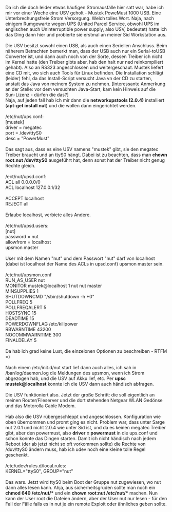 <html><body><p>Da ich die doch leider etwas häufigen Stromausfälle hier satt war, habe ich mir vor einer Woche eine USV geholt - Mustek PoweMust 1000 USB. Eine Unterbrechungsfreie Strom Versorgung. Welch tolles Wort. Naja, nach einigem Rumgewarte wegen UPS (United Parcel Service, obwohl UPS im englischen auch Uninterruptible power supply, also USV, bedeutet) hatte ich das Ding dann hier und probierte sie erstmal an meiner Sid Workstation aus.<br>
<br>
Die USV besitzt sowohl einen USB, als auch einen Seriellen Anschluss. Beim näherem Betrachten bemerkt man, dass der USB auch nur ein Serial-toUSB Converter ist, und dann auch noch von der Sorte, dessen Treiber ich nicht im Kernel hatte (den Treiber gibts aber, hab den halt nur ned reinkompiliert gehabt). Also an RS323 angeschlossen und weitergeschaut. Mustek liefert eine CD mit, wo sich auch Tools für Linux befinden. Die Installation schlägt (leider) fehl, da das Install-Script versucht Java vn der CD zu starten, anstatt das Java von meinem System zu nehmen. [Interessante Anmerkung an der Stelle: vor dem versuchten Java-Start, kam kein Hinweis auf die Sun-Lizenz - dürfen die das?]<br>
Naja, auf jeden fall hab ich mir dann die <strong>networkupstools (2.0.4)</strong> installiert (<strong>apt-get install nut</strong>) und die wollen dann eingerichtet werden.<br>
<br>
/etc/nut/ups.conf:<br>
[mustek]<br>
      driver = megatec<br>
      port = /dev/ttyS0<br>
      desc = "PowerMust"<br>
<br>
Das sagt aus, dass es eine USV namens "mustek" gibt, sie den megatec Treiber braucht und an ttyS0 hängt. Dabei ist zu beachten, dass man <strong>chown root:nut /dev/ttyS0</strong> ausgeführt hat, denn sonst hat der Treiber nicht genug Rechte gleich.<br>
<br>
/ect/nut/upsd.conf:<br>
ACL all 0.0.0.0/0<br>
ACL localhost 127.0.0.1/32<br>
<br>
ACCEPT localhost<br>
REJECT all<br>
<br>
Erlaube localhost, verbiete alles Andere.<br>
<br>
/etc/nut/upsd.users:<br>
[nut]<br>
        password  = nut<br>
        allowfrom = localhost<br>
        upsmon master<br>
<br>
User mit dem Namen "nut" und dem Passwort "nut" darf von localhost (dabei ist localhost der Name des ACLs in upsd.conf) upsmon master sein.<br>
<br>
/etc/nut/upsmon.conf<br>
RUN_AS_USER nut<br>
MONITOR mustek@localhost 1 nut nut master<br>
MINSUPPLIES 1<br>
SHUTDOWNCMD "/sbin/shutdown -h +0"<br>
POLLFREQ 5<br>
POLLFREQALERT 5<br>
HOSTSYNC 15<br>
DEADTIME 15<br>
POWERDOWNFLAG /etc/killpower<br>
RBWARNTIME 43200<br>
NOCOMMWARNTIME 300<br>
FINALDELAY 5<br>
<br>
Da hab ich grad keine Lust, die einzelonen Optionen zu beschreiben - RTFM =)<br>
<br>
Nach einem /etc/init.d/nut start lief dann auch alles, ich sah in /bar/log/daemon.log die Meldungen des upsmon, wenn ich Strom abgezogen hab, und die USV auf Akku lief, etc. Per <strong>upsc mustek@localhost</strong> konnte ich die USV dann auch händisch abfragen.<br>
<br>
Die USV funktioniert also. Jetzt der große Schritt: die soll eigentlich an meinen Router/Fileserver und die dort stehenden Netgear WLAN Gedönse und das Motorolla Cable Modem.<br>
<br>
Hab also die USV rübergeschleppt und angeschlossen. Konfiguration wie oben übernommen und promt ging es nicht. Problem war, dass unter Sarge nut 2.0.1 und nicht 2.0.4 wie unter Sid ist, und da es keinen megatec Treiber gibt, aber den powermust, also <strong>driver = powermust</strong> in die ups.conf und schon konnte das Dingen starten. Damit ich nicht händisch nach jedem Reboot (der ab jetzt nicht so oft vorkommen sollte) die Rechte von /duv/ttyS0 ändern muss, hab ich udev noch eine kleine tolle Regel geschenkt.<br>
<br>
/etc/udev/rules.d/local.rules:<br>
KERNEL="ttyS0", GROUP="nut"<br>
<br>
Das wars. Jetzt wird ttyS0 beim Boot der Gruppe nut zugewiesen, wo nut dann alles lesen kann. Ahja, aus sicherheitsgrüden sollte man noch ein <strong>chmod 640 /etc/nut/*</strong> und ein <strong>chown root:nut /etc/nut/*</strong> machen. Nun kann der User root die Dateien ändern, aber der User nut nur lesen - für den Fall der Fälle falls es in nut je ein remote Exploit oder ähnliches geben sollte.</p></body></html>